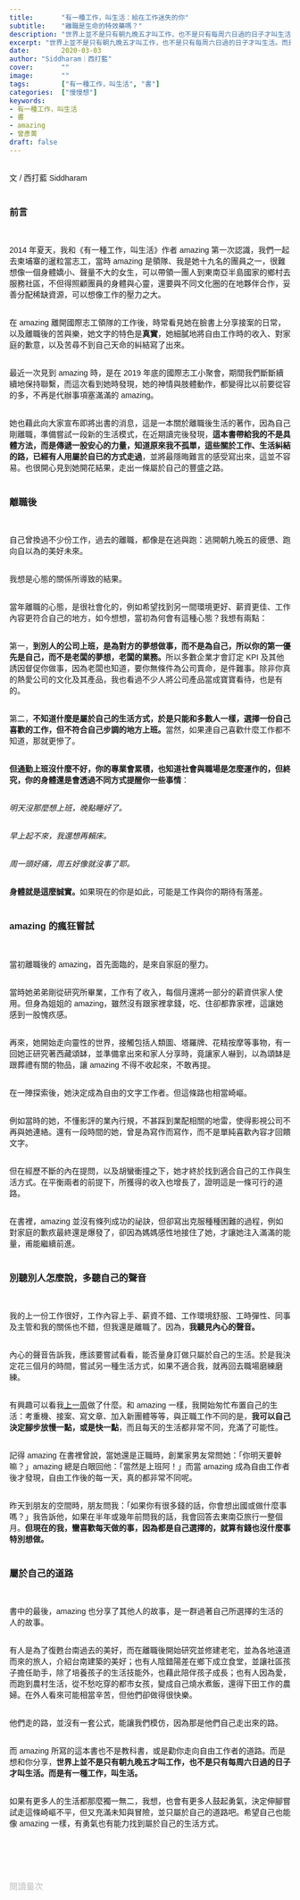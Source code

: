 ```yaml
---
title:       "有一種工作，叫生活：給在工作迷失的你"
subtitle:    "離職是生命的特效藥嗎？"
description: "世界上並不是只有朝九晚五才叫工作，也不是只有每周六日過的日子才叫生活。而是有一種工作，叫生活。"
excerpt: "世界上並不是只有朝九晚五才叫工作，也不是只有每周六日過的日子才叫生活。而是有一種工作，叫生活。"
date:        2020-03-03
author: "Siddharam｜西打藍"
cover:       ""
image:       ""
tags:        ["有一種工作，叫生活", "書"]
categories:  ["慢慢想"]
keywords:
- 有一種工作，叫生活
- 書
- amazing
- 曾彥菁
draft: false
---
```


<article style="font-family: 'Noto Sans TC', '微軟正黑體', sans-serif; font-weight: 300;">

<br>文 / 西打藍 Siddharam<br><br>

<h3 class="article-h1-color">前言</h3><br>

2014 年夏天，我和《有一種工作，叫生活》作者 amazing 第一次認識，我們一起去柬埔寨的暹粒當志工，當時 amazing 是領隊、我是她十九名的團員之一，很難想像一個身體嬌小、聲量不大的女生，可以帶領一團人到東南亞半島國家的鄉村去服務社區，不但得照顧團員的身體與心靈，還要與不同文化圈的在地夥伴合作，妥善分配稀缺資源，可以想像工作的壓力之大。<br><br>

在 amazing 離開國際志工領隊的工作後，時常看見她在臉書上分享接案的日常，以及離職後的苦與樂，她文字的特色是<b>真實</b>，她細膩地將自由工作時的收入、對家庭的歉意，以及苦尋不到自己天命的糾結寫了出來。<br><br>

最近一次見到 amazing 時，是在 2019 年底的國際志工小聚會，期間我們斷斷續續地保持聯繫，而這次看到她時發現，她的神情與肢體動作，都變得比以前要從容的多，不再是代辦事項塞滿滿的 amazing。<br><br>

她也藉此向大家宣布即將出書的消息，這是一本關於離職後生活的著作，因為自己剛離職，準備嘗試一段新的生活模式，在近期讀完後發現，<b>這本書帶給我的不是具體方法，而是傳遞一股安心的力量，知道原來我不孤單，這些關於工作、生活糾結的路，已經有人用屬於自已的方式走過</b>，並將最隱晦難言的感受寫出來，這並不容易。也很開心見到她開花結果，走出一條屬於自己的豐盛之路。<br><br>


<h3 class="article-h1-color">離職後</h3><br>

自己曾換過不少份工作，過去的離職，都像是在逃與跑：逃開朝九晚五的疲憊、跑向自以為的美好未來。<br><br>

我想是心態的關係所導致的結果。<br><br>

當年離職的心態，是很社會化的，例如希望找到另一間環境更好、薪資更佳、工作內容更符合自己的地方，如今想想，當初為何會有這種心態？我想有兩點：<br><br>

第一，<b>到別人的公司上班，是為對方的夢想做事，而不是為自己，所以你的第一優先是自己，而不是老闆的夢想，老闆的業務。</b>所以多數企業才會訂定 KPI 及其他誘因督促你做事，因為老闆也知道，要你無條件為公司賣命，是件難事。除非你真的熱愛公司的文化及其產品，我也看過不少人將公司產品當成寶寶看待，也是有的。<br><br>

第二，<b>不知道什麼是屬於自己的生活方式，於是只能和多數人一樣，選擇一份自己喜歡的工作，但不符合自己步調的地方上班。</b>當然，如果連自己喜歡什麼工作都不知道，那就更慘了。<br><br>

<b>但通勤上班沒什麼不好，你的專業會累積，也知道社會與職場是怎麼運作的，但終究，你的身體還是會透過不同方式提醒你一些事情</b>：<br><br>

<i>明天沒那麼想上班，晚點睡好了。<br><br>

早上起不來，我還想再賴床。<br><br>

周一頭好痛，周五好像就沒事了耶。<br><br></i>

<b>身體就是這麼誠實。</b>如果現在的你是如此，可能是工作與你的期待有落差。<br><br>

<h3 class="article-h1-color">amazing 的瘋狂嘗試</h3><br>

當初離職後的 amazing，首先面臨的，是來自家庭的壓力。<br><br>

當時她弟弟剛從研究所畢業，工作有了收入，每個月還將一部分的薪資供家人使用。但身為姐姐的 amazing，雖然沒有跟家裡拿錢，吃、住卻都靠家裡，這讓她感到一股愧疚感。<br><br>

再來，她開始走向靈性的世界，接觸包括人類圖、塔羅牌、花精按摩等事物，有一回她正研究著西藏頌缽，並準備拿出來和家人分享時，竟讓家人嚇到，以為頌缽是跟葬禮有關的物品，讓 amazing 不得不收起來，不敢再提。
<br><br>

在一陣探索後，她決定成為自由的文字工作者。但這條路也相當崎嶇。<br><br>

例如當時的她，不懂影評的業內行規，不甚踩到業配相關的地雷，使得影視公司不再與她連絡。還有一段時間的她，曾是為寫作而寫作，而不是單純喜歡內容才回饋文字。<br><br>

但在經歷不斷的內在提問，以及胡蠻衝撞之下，她才終於找到適合自己的工作與生活方式。在平衡兩者的前提下，所獲得的收入也增長了，證明這是一條可行的道路。<br><br>

在書裡，amazing 並沒有條列成功的祕訣，但卻寫出克服種種困難的過程，例如對家庭的歉疚最終還是爆發了，卻因為媽媽感性地接住了她，才讓她注入滿滿的能量，甫能繼續前進。<br><br>


<h3 class="article-h1-color">別聽別人怎麼說，多聽自己的聲音</h3><br>

我的上一份工作很好，工作內容上手、薪資不錯、工作環境舒服、工時彈性、同事及主管和我的關係也不錯，但我還是離職了。因為，<b>我聽見內心的聲音。</b><br><br>

內心的聲音告訴我，應該要嘗試看看，能否量身訂做只屬於自己的生活。於是我決定花三個月的時間，嘗試另一種生活方式，如果不適合我，就再回去職場磨練磨練。<br><br>

有興趣可以看我<a href="https://siddharam.com.tw/post/20200227/" target="_blank">上一周</a>做了什麼。和 amazing 一樣，我開始匆忙布置自己的生活：考重機、接案、寫文章、加入新團體等等，與正職工作不同的是，<b>我可以自己決定腳步放慢一點，或是快一點</b>，而且每天的生活都非常不同，充滿了可能性。<br><br>

記得 amazing 在書裡曾說，當她還是正職時，創業家男友常問她：「你明天要幹嘛？」amazing 總是白眼回他：「當然是上班阿！」而當 amazing 成為自由工作者後才發現，自由工作後的每一天，真的都非常不同呢。<br><br>

昨天到朋友的空間時，朋友問我：「如果你有很多錢的話，你會想出國或做什麼事嗎？」我告訴他，如果在半年或幾年前問我的話，我會回答去東南亞旅行一整個月。<b>但現在的我，蠻喜歡每天做的事，因為都是自己選擇的，就算有錢也沒什麼事特別想做。</b><br><br>


<h3 class="article-h1-color">屬於自己的道路</h3><br>

書中的最後，amazing 也分享了其他人的故事，是一群過著自己所選擇的生活的人的故事。<br><br>

有人是為了復甦台南過去的美好，而在離職後開始研究並修建老宅，並為各地遠道而來的旅人，介紹台南建築的美好；也有人陰錯陽差在鄉下成立食堂，並讓社區孩子擔任助手，除了培養孩子的生活技能外，也藉此陪伴孩子成長；也有人因為愛，而跑到農村生活，從不愁吃穿的都市女孩，變成自己燒水煮飯，還得下田工作的農婦。在外人看來可能相當辛苦，但他們卻做得很快樂。<br><br>

他們走的路，並沒有一套公式，能讓我們模仿，因為那是他們自己走出來的路。<br><br>

而 amazing 所寫的這本書也不是教科書，或是勸你走向自由工作者的道路。而是想和你分享，<b>世界上並不是只有朝九晚五才叫工作，也不是只有每周六日過的日子才叫生活。而是有一種工作，叫生活。</b><br><br>

如果有更多人的生活都那麼獨一無二，我想，也會有更多人鼓起勇氣，決定伸腳嘗試走這條崎嶇不平，但又充滿未知與冒險，並只屬於自己的道路吧。希望自己也能像 amazing 一樣，有勇氣也有能力找到屬於自己的生活方式。<br><br>


<br><br><br>

</article>

<div style="color: #bfbfbf; font-size: 15px;" id="busuanzi_container_page_pv">
  閱讀量<span id="busuanzi_value_page_pv"></span>次
</div>

<script src="../../js/post.js"></script>



